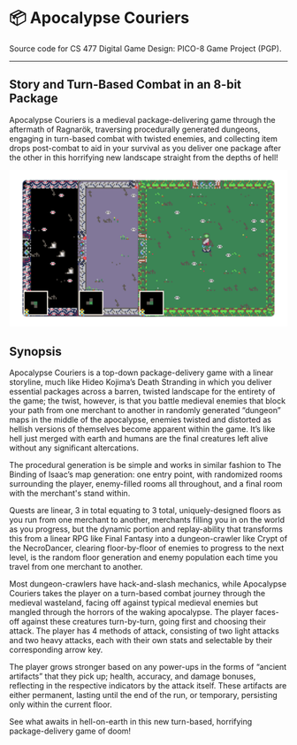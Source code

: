 # 📦 Apocalypse Couriers

Source code for CS 477 Digital Game Design: PICO-8 Game Project (PGP).

---

## Story and Turn-Based Combat in an 8-bit Package

Apocalypse Couriers is a medieval package-delivering game through the aftermath of Ragnarök, traversing procedurally generated dungeons, engaging in turn-based combat with twisted enemies, and collecting item drops post-combat to aid in your survival as you deliver one package after the other in this horrifying new landscape straight from the depths of hell!

![Three separate levels for Apocalypse Couriers](./assets/level_images.png)

## Synopsis
Apocalypse Couriers is a top-down package-delivery game with a linear storyline, much like Hideo Kojima’s Death Stranding in which you deliver essential packages across a barren, twisted landscape for the entirety of the game; the twist, however, is that you battle medieval enemies that block your path from one merchant to another in randomly generated “dungeon” maps in the middle of the apocalypse, enemies twisted and distorted as hellish versions of themselves become apparent within the game. It’s like hell just merged with earth and humans are the final creatures left alive without any significant altercations.

The procedural generation is be simple and works in similar fashion to The Binding of Isaac’s map generation: one entry point, with randomized rooms surrounding the player, enemy-filled rooms all throughout, and a final room with the merchant's stand within.

Quests are linear, 3 in total equating to 3 total, uniquely-designed floors as you run from one merchant to another, merchants filling you in on the world as you progress, but the dynamic portion and replay-ability that transforms this from a linear RPG like Final Fantasy into a dungeon-crawler like Crypt of the NecroDancer, clearing floor-by-floor of enemies to progress to the next level, is the random floor generation and enemy population each time you travel from one merchant to another.

Most dungeon-crawlers have hack-and-slash mechanics, while Apocalypse Couriers takes the player on a turn-based combat journey through the medieval wasteland, facing off against typical medieval enemies but mangled through the horrors of the waking apocalypse. The player faces-off against these creatures turn-by-turn, going first and choosing their attack. The player has 4 methods of attack, consisting of two light attacks and two heavy attacks, each with their own stats and selectable by their corresponding arrow key.

The player grows stronger based on any power-ups in the forms of “ancient artifacts” that they pick up; health, accuracy, and damage bonuses, reflecting in the respective indicators by the attack itself. These artifacts are either permanent, lasting until the end of the run, or temporary, persisting only within the current floor.

See what awaits in hell-on-earth in this new turn-based, horrifying package-delivery game of doom!
